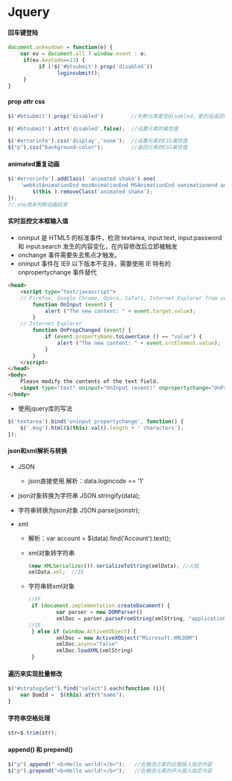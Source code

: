 # Jquery

#### 回车键登陆

```javascript
document.onkeydown = function(e) {
    var ev = document.all ? window.event : e;
     if(ev.keyCode==13) {
          if (!$('#btsubmit').prop('disabled'))
                loginsubmit();
     }
}
```

#### prop attr css

```javascript
$('#btsubmit').prop('disabled')			//判断元素是否disabled，是的话返回true

$('#btsubmit').attr('disabled',false);	//设置元素的属性值

$('#errorinfo').css('display','none');	//设置元素的CSS属性值
$("p").css("background-color");			//返回元素的CSS属性值
```

#### animated重复动画

```javascript
$('#errorinfo').addClass( 'animated shake').one(
    'webkitAnimationEnd mozAnimationEnd MSAnimationEnd oanimationend animationend', function() {
        $(this ).removeClass('animated shake');
});
//.one用来判断动画结束
```

#### 实时监控文本框输入值

- oninput 是 HTML5 的标准事件，检测 textarea, input:text, input:password 和 input:search 发生的内容变化，在内容修改后立即被触发
- onchange 事件需要失去焦点才触发。
- oninput 事件在 IE9 以下版本不支持，需要使用 IE 特有的 onpropertychange 事件替代

```html
<head>
    <script type="text/javascript">
    // Firefox, Google Chrome, Opera, Safari, Internet Explorer from version 9
        function OnInput (event) {
            alert ("The new content: " + event.target.value);
        }
    // Internet Explorer
        function OnPropChanged (event) {
            if (event.propertyName.toLowerCase () == "value") {
                alert ("The new content: " + event.srcElement.value);
            }
        }
    </script>
</head>
<body>
    Please modify the contents of the text field.
    <input type="text" oninput="OnInput (event)" onpropertychange="OnPropChanged (event)" value="Text field" />
</body>
```

- 使用jquery库的写法

```javascript
$('textarea').bind('oninput propertychange', function() {
    $('.msg').html($(this).val().length + ' characters');
});
```

#### json和xml解析与转换

- JSON

  - json直接使用.解析：data.logincode == '1'


-   json对象转换为字符串 JSON.stringify(data);
  - 字符串转换为json对象 JSON.parse(jsonstr);

- xml

  - 解析：var account = $(data).find('Account').text();

  - xml对象转字符串

    ```javascript
    (new XMLSerializer()).serializeToString(xmlData); //火狐
    xmlData.xml;  //IE
    ```

  - 字符串转xml对象

    ```javascript
    //FF   
     if (document.implementation.createDocument) {   
             var parser = new DOMParser()   
             xmlDoc = parser.parseFromString(xmlString, "application/xml")   
    //IE   
     } else if (window.ActiveXObject) {   
             xmlDoc = new ActiveXObject("Microsoft.XMLDOM")   
             xmlDoc.async="false"  
             xmlDoc.loadXML(xmlString)   
     } 
    ```

#### 遍历来实现批量修改

```javascript
$("#strategySet").find("select").each(function (i){
    var DomId =  $(this).attr("name");
}
```

#### 字符串空格处理

```javascript
str=$.trim(str);
```

#### append() 和 prepend()

```javascript
$("p").append(" <b>Hello world!</b>");   //在被选元素的后面插入指定内容
$("p").prepend("<b>Hello world!</b>");	 //在被选元素的开头插入指定内容
```